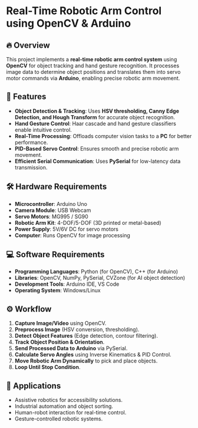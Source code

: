 # Real-Time Robotic Arm Control using OpenCV & Arduino
## 🔥 Overview
This project implements a **real-time robotic arm control system** using **OpenCV** for object tracking and hand gesture recognition. It processes image data to determine object positions and translates them into servo motor commands via **Arduino**, enabling precise robotic arm movement.

## 🚀 Features
- **Object Detection & Tracking**: Uses **HSV thresholding, Canny Edge Detection, and Hough Transform** for accurate object recognition.
- **Hand Gesture Control**: Haar cascade and hand gesture classifiers enable intuitive control.
- **Real-Time Processing**: Offloads computer vision tasks to a **PC** for better performance.
- **PID-Based Servo Control**: Ensures smooth and precise robotic arm movement.
- **Efficient Serial Communication**: Uses **PySerial** for low-latency data transmission.

## 🛠️ Hardware Requirements
- **Microcontroller**: Arduino Uno
- **Camera Module**: USB Webcam
- **Servo Motors**: MG995 / SG90
- **Robotic Arm Kit**: 4-DOF/5-DOF (3D printed or metal-based)
- **Power Supply**: 5V/6V DC for servo motors
- **Computer**: Runs OpenCV for image processing

## 💻 Software Requirements
- **Programming Languages**: Python (for OpenCV), C++ (for Arduino)
- **Libraries**: OpenCV, NumPy, PySerial, CVZone (for AI object detection)
- **Development Tools**: Arduino IDE, VS Code
- **Operating System**: Windows/Linux

## ⚙️ Workflow
1. **Capture Image/Video** using OpenCV.
2. **Preprocess Image** (HSV conversion, thresholding).
3. **Detect Object Features** (Edge detection, contour filtering).
4. **Track Object Position & Orientation**.
5. **Send Processed Data to Arduino** via PySerial.
6. **Calculate Servo Angles** using Inverse Kinematics & PID Control.
7. **Move Robotic Arm Dynamically** to pick and place objects.
8. **Loop Until Stop Condition**.

## 🎯 Applications
- Assistive robotics for accessibility solutions.
- Industrial automation and object sorting.
- Human-robot interaction for real-time control.
- Gesture-controlled robotic systems.

